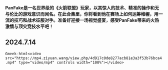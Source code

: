 **PanFake是一名世界级的《火箭联盟》玩家，以其惊人的技术、精准的操作和无与伦比的游戏意识而闻名。在此合集里，你将看到他在赛场上如何运筹帷幄，用一流的技巧和战术征服对手。准备好迎接一场视觉盛宴，感受PanFake带来的火热激情与顶尖竞技水平吧！**

## 2024.7.14

`Gmeek-html<video src="https://mp4.ziyuan.wang/view.php/4d917c0de8277acb81e3a3f53b76bca4.mp4" type="video/mp4" controls width="100%"></video>`

<!-- ##{"script":"<script src='https://blog.meekdai.com/assets/GmeekTOC.js'></script>"}## -->